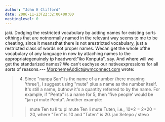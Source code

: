 ```yaml
---
author: "John E Clifford"
date: 2006-11-23T22:32:00+00:00
nestinglevel: 0
---
```

jaki. Dodging the restricted vocabulary by adding names for existing sorts ofthings that are notnormally named in the relevant way seems to me to be cheating, since it meansthat there is not arestricted vocabulary, just a restricted class of words not proper names. Wecan get the whole ofthe vocabulary of any language in now by attaching names to the appropriategenuinely tp headword:"iko Konputa", say. And where will we get the standarized names? We can't eachyse our nativeexpressions for all sorts of reasons.---
 [MorphemeAddict@wmconnect.com](mailto://MorphemeAddict@wmconnect.com) wrote:

> 4. Since "nanpa San" is the name of a number (here meaning 'three'), I
> suggest using "mute" plus a name as the number itself. It's still a name, butnow
> it's a quantity referred to by the name.
> For example, if "Penta" is a name for 5, then 'five people' would be "jan pi
> mute Penta". Another example:
>> mute Ten tu li tu pi mute Ten li mute Tuten, i.e., 10\*2 = 2\*20 = 20,
>> where "Ten" is 10 and "Tuten" is 20.
>> jan Setepo / stevo
>>>
